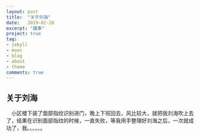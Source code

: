 ```yaml
---
layout: post
title:  "关于刘海"
date:   2019-02-26
excerpt: "趣事"
project: true
tag:
- jekyll 
- moon
- blog
- about
- theme
comments: true
---
```

## 关于刘海

&emsp;小区楼下装了面部指纹识别进门，晚上下班回去，风比较大，就把我刘海吹上去了，结果在识别面部指纹的时候，一直失败，等我用手整理好刘海之后，一次就成功了，我。。。。。。
